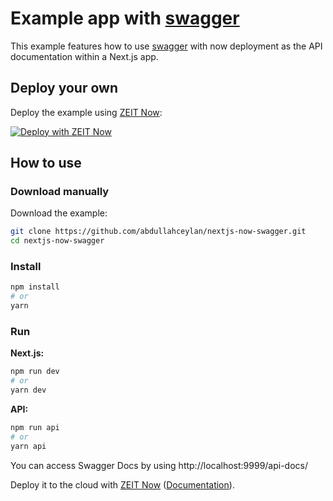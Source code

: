 # Example app with [swagger](https://swagger.io)

This example features how to use [swagger](https://swagger.io) with now deployment as the API documentation within a Next.js app.

## Deploy your own

Deploy the example using [ZEIT Now](https://zeit.co/now):

[![Deploy with ZEIT Now](https://zeit.co/button)](https://zeit.co/import/project?template=https://github.com/abdullahceylan/nextjs-now-swagger)

## How to use

### Download manually

Download the example:

```bash
git clone https://github.com/abdullahceylan/nextjs-now-swagger.git
cd nextjs-now-swagger
```

### Install

```bash
npm install
# or
yarn
```

### Run
**Next.js:**

```bash
npm run dev
# or
yarn dev
```

**API:**

```bash
npm run api
# or
yarn api
```

You can access Swagger Docs by using http://localhost:9999/api-docs/

Deploy it to the cloud with [ZEIT Now](https://zeit.co/import?filter=next.js&utm_source=github&utm_medium=readme&utm_campaign=abdullahceylan) ([Documentation](https://nextjs.org/docs/deployment)).
